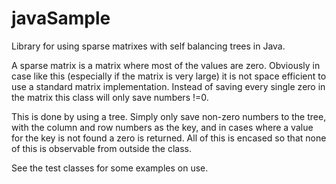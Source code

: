 # javaSample
Library for using sparse matrixes with self balancing trees in Java.

A sparse matrix is a matrix where most of the values are zero. Obviously in case like this (especially if the matrix is very large) it is not space efficient to use a standard matrix implementation. Instead of saving every single zero in the matrix this class will only save numbers !=0.

This is done by using a tree. Simply only save non-zero numbers to the tree, with the column and row numbers as the key, and in cases where a value for the key is not found a zero is returned. All of this is encased so that none of this is observable from outside the class.

See the test classes for some examples on use.
